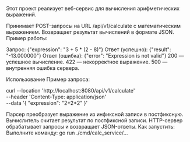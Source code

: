 Этот проект реализует веб-сервис для вычисления арифметических выражений.

Принимает POST-запросы на URL /api/v1/calculate с математическим выражением.
Возвращает результат вычислений в формате JSON.
Пример работы:

Запрос:
{"expression": "3 + 5 * (2 - 8)"}
Ответ (успешно):
{"result": "-13.000000"}
Ответ (ошибка):
{"error": "Expression is not valid"}
200 — успешное вычисление.
422 — некорректное выражение.
500 — внутренняя ошибка сервера.

Использование
Пример запроса:

curl --location 'http://localhost:8080/api/v1/calculate' \
--header 'Content-Type: application/json' \
--data '{
  "expression": "2+2*2"
}'

Парсер преобразует выражение из инфиксной записи в постфиксную.
Вычислитель считает результат по постфиксной записи.
HTTP-сервер обрабатывает запросы и возвращает JSON-ответы.
Как запустить: Выполните команду:
go run ./cmd/calc_service/...
